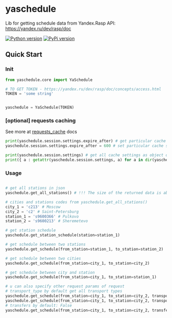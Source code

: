 # yaschedule

Lib for getting schedule data from Yandex.Rasp API:
https://yandex.ru/dev/rasp/doc

<a target="new" href="https://pypi.python.org/pypi/yaschedule"><img border=0 src="https://img.shields.io/badge/python-3.9+-blue.svg?style=flat" alt="Python version"></a>
<a target="new" href="https://pypi.python.org/pypi/yaschedule"><img border=0 src="https://img.shields.io/pypi/v/yaschedule.svg?maxAge=60%" alt="PyPi version"></a>

## Quick Start
### Init
```python
from yaschedule.core import YaSchedule

# TO GET TOKEN - https://yandex.ru/dev/rasp/doc/concepts/access.html
TOKEN = 'some string' 


yaschedule = YaSchedule(TOKEN)
```

### [optional] requests caching
See more at [requests_cache](https://requests-cache.readthedocs.io/) docs
```python
print(yaschedule.session.settings.expire_after) # get particular cache setting
yaschedule.session.settings.expire_after = 600 # set particular cache setting

print(yaschedule.session.settings) # get all cache settings as object of <class 'requests_cache.policy.settings.CacheSettings'>
print({ a : getattr(yaschedule.session.settings, a) for a in dir(yaschedule.session.settings) if not a.startswith('_') }) # get all cache settings as dict

```

### Usage
```python

# get all stations in json 
yaschedule.get_all_stations() # !!! The size of the returned data is about 40 MB

# cities and stations codes from yaschedule.get_all_stations()
city_1 = 'c213' # Moscow
city_2 = 'c2' # Saint-Petersburg
station_1 = 's9600366' # Pulkovo
station_2 = 's9600213' # Sheremetevo

# get station schedule
yaschedule.get_station_schedule(station=station_1)

# get schedule between two stations
yaschedule.get_schedule(from_station=station_1, to_station=station_2)

# get schedule between two cities
yaschedule.get_schedule(from_station=city_1, to_station=city_2)

# get schedule between city and station
yaschedule.get_schedule(from_station=city_1, to_station=station_1)

# u can also specify other request params of request
# transport_type by default get all transport types
yaschedule.get_schedule(from_station=city_1, to_station=city_2, transport_types='train')
yaschedule.get_schedule(from_station=city_1, to_station=city_2, transport_types='plane')
# transfers by default: False
yaschedule.get_schedule(from_station=city_1, to_station=city_2, transfers=True)
```
